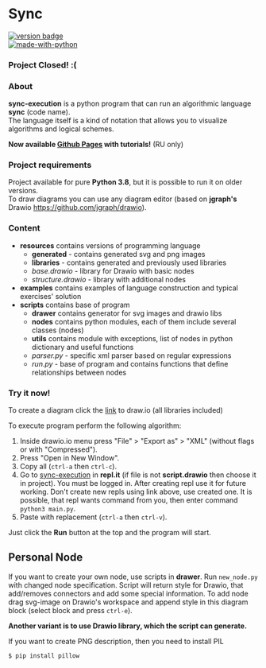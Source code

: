 # Sync

[![version badge](https://img.shields.io/badge/Version-0.15.3-daa520.svg)](https://github.com/octo-gone/sync-execution/blob/master/CHANGELOG.md)  
[![made-with-python](https://img.shields.io/badge/Made%20with-Python_3.8.3-1f425f.svg)](https://www.python.org/)

### Project Closed! :(

### About
__sync-execution__ is a python program that can run an algorithmic language __sync__ (code name).  
The language itself is a kind of notation that allows you to visualize algorithms and logical schemes. 

**Now available [Github Pages](https://octo-gone.github.io/sync-execution/index.html) with tutorials!** (RU only)

### Project requirements
Project available for pure __Python 3.8__, but it is possible to run it on older versions.  
To draw diagrams you can use any diagram editor (based on __jgraph's__ Drawio https://github.com/jgraph/drawio). 

### Сontent
- __resources__ contains versions of programming language
    - __generated__ - contains generated svg and png images 
    - __libraries__ - contains generated and previously used libraries
    - _base.drawio_ - library for Drawio with basic nodes
    - _structure.drawio_ - library with additional nodes 
- __examples__ contains examples of language construction and typical exercises' solution
- __scripts__ contains base of program 
    - __drawer__ contains generator for svg images and drawio libs
    - __nodes__ contains python modules, each of them include several classes (nodes)
    - __utils__ contains module with exceptions, list of nodes in python dictionary and useful functions
    - _parser.py_ - specific xml parser based on regular expressions
    - _run.py_ - base of program and contains functions that define relationships between nodes

### Try it now!
To create a diagram click the [link][2] to draw.io (all libraries included)

To execute program perform the following algorithm:
1. Inside drawio.io menu press "File" > "Export as" > "XML" (without flags or with "Compressed").
2. Press "Open in New Window".
3. Copy all (`ctrl-a` then `ctrl-c`).
4. Go to [sync-execution][3] in **repl.it** (if file is not **script.drawio** then choose it in project). 
You must be logged in. After creating repl use it for future working. Don't create new repls using link above, 
use created one. It is possible, that repl wants command from you, then enter command `python3 main.py`.
5. Paste with replacement (`ctrl-a` then `ctrl-v`).

Just click the **Run** button at the top and the program will start.

## Personal Node
If you want to create your own node, use scripts in __drawer__. Run `new_node.py` with changed node specification.
Script will return style for Drawio, that add/removes connectors and add some special information.
To add node drag svg-image on Drawio's workspace and append style in this diagram block (select block and press `ctrl-e`).

**Another variant is to use Drawio library, which the script can generate.**

If you want to create PNG description, then you need to install PIL
```
$ pip install pillow
```

[2]: https://app.diagrams.net/?splash=0&libs=0&clibs=Uhttps://raw.githubusercontent.com/octo-gone/sync-execution/master/resources/base.drawio;Uhttps://raw.githubusercontent.com/octo-gone/sync-execution/master/resources/structure.drawio
[3]: https://repl.it/github/octo-gone/sync-execution